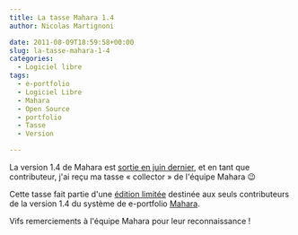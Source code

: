 ```yaml
---
title: La tasse Mahara 1.4
author: Nicolas Martignoni

date: 2011-08-09T18:59:58+00:00
slug: la-tasse-mahara-1-4
categories:
  - Logiciel libre
tags:
  - e-portfolio
  - Logiciel Libre
  - Mahara
  - Open Source
  - portfolio
  - Tasse
  - Version

---
```

La version 1.4 de Mahara est [sortie en juin dernier][2], et en tant que contributeur, j'ai reçu ma tasse « collector » de l'équipe Mahara 😉

Cette tasse fait partie d'une [édition limitée][3] destinée aux seuls contributeurs de la version 1.4 du système de e-portfolio [Mahara][4].

Vifs remerciements à l'équipe Mahara pour leur reconnaissance !

 [2]: https://mahara.org/interaction/forum/topic.php?id=3744
 [3]: http://virtualbreath.net/curious/2011/07/22/the-mahara-1-4-release-crew-mug/
 [4]: https://mahara.org/

<!--more-->
